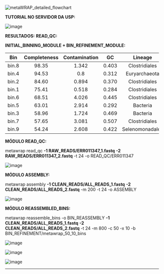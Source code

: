 ![metaWRAP_detailed_flowchart](https://github.com/user-attachments/assets/a8024ec6-5812-452c-ae4a-32dc8601eb74)

**TUTORIAL NO SERVIDOR DA USP:**

![image](https://github.com/user-attachments/assets/de472407-a5a0-4509-be91-8fca281b1698)

**RESULTADOS:**
**READ_QC:**



**INITIAL_BINNING_MODULE + BIN_REFINEMENT_MODULE:**

|   Bin   | Completeness | Contamination |   GC   |     Lineage     |   N50   |   Size   | Binner |
|:-------:|:------------:|:-------------:|:------:|:---------------:|:-------:|:--------:|:------:|
|  bin.8  |    98.35     |     1.342     |  0.403 |  Clostridiales  |  13877  |  2235599 | binsBC |
|  bin.4  |    94.53     |      0.8      |  0.312 |  Euryarchaeota  |   4869  |  1502179 | binsC  |
|  bin.2  |    84.60     |     0.894     |  0.370 |  Clostridiales  |   6036  |  2006766 | binsA  |
|  bin.1  |    75.41     |     0.518     |  0.284 |  Clostridiales  |  15776  |  1273408 | binsA  |
|  bin.6  |    68.51     |     4.026     |  0.445 |  Clostridiales  |   1969  |  1140807 | binsBC |
|  bin.5  |    63.01     |     2.914     |  0.292 |     Bacteria    |   2050  |  1431637 | binsC  |
|  bin.3  |    58.96     |     1.724     |  0.469 |     Bacteria    |   5510  |  3245101 | binsA  |
|  bin.7  |    57.65     |     3.081     |  0.507 |  Clostridiales  |   2088  |  1357774 | binsC  |
|  bin.9  |    54.24     |     2.608     |  0.422 | Selenomonadales |   1736  |  1073787 | binsC  |


**MÓDULO READ_QC:**

metawrap read_qc **-1 RAW_READS/ERR011347_1.fastq** **-2 RAW_READS/ERR011347_2.fastq** -t 24 -o READ_QC/ERR011347

![image](https://github.com/user-attachments/assets/a0310928-a7e1-4f8f-85b0-5b339b8425fa)

**MÓDULO ASSEMBLY:**

metawrap assembly **-1 CLEAN_READS/ALL_READS_1.fastq** **-2 CLEAN_READS/ALL_READS_2.fastq** -m 200 -t 24 -o ASSEMBLY

![image](https://github.com/user-attachments/assets/d1062f63-eee6-4601-8cb7-95a904955fd8)

**MÓDULO REASSEMBLED_BINS:**

metawrap reassemble_bins -o BIN_REASSEMBLY **-1 CLEAN_READS/ALL_READS_1.fastq** **-2 CLEAN_READS/ALL_READS_2.fastq** -t 24 -m 800 -c 50 -x 10 -b BIN_REFINEMENT/metawrap_50_10_bins

![image](https://github.com/user-attachments/assets/f4ad1720-0447-4210-aab3-10db2dcdd2a1)

![image](https://github.com/user-attachments/assets/41c42aa7-05bf-4915-a113-4cc1d38f71d2)

![image](https://github.com/user-attachments/assets/c1de5581-6e3b-463d-965c-dbccbd23aa47)

-----------------------------------------------------------------------------------------------------------------------------------------------------------------------------------------------------------------------

